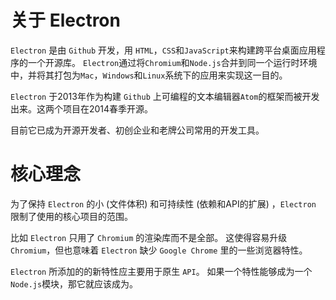 # 关于 Electron

`Electron` 是由 `Github` 开发，用 `HTML`，`CSS`和`JavaScript`来构建跨平台桌面应用程序的一个开源库。 `Electron`通过将`Chromium`和`Node.js`合并到同一个运行时环境中，并将其打包为`Mac`，`Windows`和`Linux`系统下的应用来实现这一目的。

`Electron` 于2013年作为构建 `Github` 上可编程的文本编辑器`Atom`的框架而被开发出来。这两个项目在2014春季开源。

目前它已成为开源开发者、初创企业和老牌公司常用的开发工具。

# 核心理念

为了保持 `Electron` 的小 (文件体积) 和可持续性 (依赖和API的扩展) ，`Electron` 限制了使用的核心项目的范围。

比如 `Electron` 只用了 `Chromium` 的渲染库而不是全部。 这使得容易升级 `Chromium`，但也意味着 `Electron` 缺少 `Google Chrome` 里的一些浏览器特性。

`Electron` 所添加的的新特性应主要用于原生 `API`。 如果一个特性能够成为一个 `Node.js`模块，那它就应该成为。

